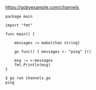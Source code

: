 https://gobyexample.com/channels

```golang
package main

import "fmt"

func main() {

    messages := make(chan string)

    go func() { messages <- "ping" }()

    msg := <-messages
    fmt.Println(msg)
}
```

```console
$ go run channels.go
ping
```
